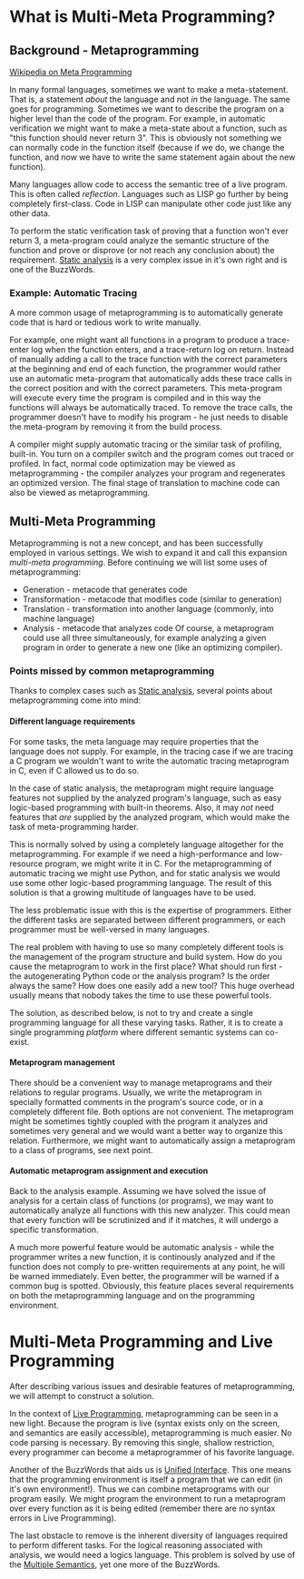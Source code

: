 # What is Multi-Meta Programming? #

## Background - Metaprogramming ##
[Wikipedia on Meta Programming](http://en.wikipedia.org/wiki/Meta_programming)

In many formal languages, sometimes we want to make a meta-statement. That is, a statement _about_ the language and not _in_ the language. The same goes for programming. Sometimes we want to describe the program on a higher level than the code of the program. For example, in automatic verification we might want to make a meta-state about a function, such as "this function should never return 3". This is obviously not something we can normally code in the function itself (because if we do, we change the function, and now we have to write the same statement again about the new function).

Many languages allow code to access the semantic tree of a live program. This is often called _reflection_. Languages such as LISP go further by being completely first-class. Code in LISP can manipulate other code just like any other data.

To perform the static verification task of proving that a function won't ever return 3, a meta-program could analyze the semantic structure of the function and prove or disprove (or not reach any conclusion about) the requirement. [Static analysis](StaticAnalysis.md) is a very complex issue in it's own right and is one of the BuzzWords.

### Example: Automatic Tracing ###
A more common usage of metaprogramming is to automatically generate code that is hard or tedious work to write manually.

For example, one might want all functions in a program to produce a trace-enter log when the function enters, and a trace-return log on return. Instead of manually adding a call to the trace function with the correct parameters at the beginning and end of each function, the programmer would rather use an automatic meta-program that automatically adds these trace calls in the correct position and with the correct parameters. This meta-program will execute every time the program is compiled and in this way the functions will always be automatically traced. To remove the trace calls, the programmer doesn't have to modify his program - he just needs to disable the meta-program by removing it from the build process.

A compiler might supply automatic tracing or the similar task of profiling, built-in. You turn on a compiler switch and the program comes out traced or profiled. In fact, normal code optimization may be viewed as metaprogramming - the compiler analyzes your program and regenerates an optimized version. The final stage of translation to machine code can also be viewed as metaprogramming.

## Multi-Meta Programming ##
Metaprogramming is not a new concept, and has been successfully employed in various settings. We wish to expand it and call this expansion _multi-meta programming_.
Before continuing we will list some uses of metaprogramming:
  * Generation - metacode that generates code
  * Transformation - metacode that modifies code (similar to generation)
  * Translation - transformation into another language (commonly, into machine language)
  * Analysis - metacode that analyzes code
Of course, a metaprogram could use all three simultaneously, for example analyzing a given program in order to generate a new one (like an optimizing compiler).

### Points missed by common metaprogramming ###
Thanks to complex cases such as [Static analysis](StaticAnalysis.md), several points about metaprogramming come into mind:

#### Different language requirements ####
For some tasks, the meta language may require properties that the language does not supply. For example, in the tracing case if we are tracing a C program we wouldn't want to write the automatic tracing metaprogram in C, even if C allowed us to do so.

In the case of static analysis, the metaprogram might require language features not supplied by the analyzed program's language, such as easy logic-based programming with built-in theorems. Also, it may _not_ need features that _are_ supplied by the analyzed program, which would make the task of meta-programming harder.

This is normally solved by using a completely language altogether for the metaprogramming. For example if we need a high-performance and low-resource program, we might write it in C. For the metaprogramming of automatic tracing we might use Python, and for static analysis we would use some other logic-based programming language. The result of this solution is that a growing multitude of languages have to be used.

The less problematic issue with this is the expertise of programmers. Either the different tasks are separated between different programmers, or each programmer must be well-versed in many languages.

The real problem with having to use so many completely different tools is the management of the program structure and build system. How do you cause the metaprogram to work in the first place? What should run first - the autogenerating Python code or the analysis program? Is the order always the same? How does one easily add a new tool? This huge overhead usually means that nobody takes the time to use these powerful tools.

The solution, as described below, is not to try and create a single programming language for all these varying tasks. Rather, it is to create a single programming _platform_ where different semantic systems can co-exist.

#### Metaprogram management ####
There should be a convenient way to manage metaprograms and their relations to regular programs. Usually, we write the metaprogram in specially formatted comments in the program's source code, or in a completely different file. Both options are not convenient. The metaprogram might be sometimes tightly coupled with the program it analyzes and sometimes very general and we would want a better way to organize this relation. Furthermore, we might want to automatically assign a metaprogram to a class of programs, see next point.

#### Automatic metaprogram assignment and execution ####
Back to the analysis example. Assuming we have solved the issue of analysis for a certain class of functions (or programs), we may want to automatically analyze all functions with this new analyzer. This could mean that every function will be scrutinized and if it matches, it will undergo a specific transformation.

A much more powerful feature would be automatic analysis - while the programmer writes a new function, it is continously analyzed and if the function does not comply to pre-written requirements at any point, he will be warned immediately. Even better, the programmer will be warned if a common bug is spotted. Obviously, this feature places several requirements on both the metaprogramming language and on the programming environment.

# Multi-Meta Programming and Live Programming #
After describing various issues and desirable features of metaprogramming, we will attempt to construct a solution.

In the context of [Live Programming](LiveProgramming.md), metaprogramming can be seen in a new light. Because the program is live (syntax exists only on the screen, and semantics are easily accessible), metaprogramming is much easier. No code parsing is necessary. By removing this single, shallow restriction, every programmer can become a metaprogrammer of his favorite language.

Another of the BuzzWords that aids us is [Unified Interface](UnifiedInterface.md). This one means that the programming environment is itself a program that we can edit (in it's own environment!). Thus we can combine metaprograms with our program easily. We might program the environment to run a metaprogram over every function as it is being edited (remember there are no syntax errors in Live Programming).

The last obstacle to remove is the inherent diversity of languages required to perform different tasks. For the logical reasoning associated with analysis, we would need a logics language. This problem is solved by use of the [Multiple Semantics](MultipleSemantics.md), yet one more of the BuzzWords.
